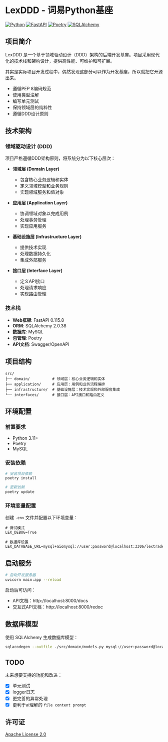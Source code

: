 # LexDDD - 词易Python基座

[![Python](https://img.shields.io/badge/Python-3.11+-blue.svg)](https://www.python.org/)
[![FastAPI](https://img.shields.io/badge/FastAPI-0.115.8-green.svg)](https://fastapi.tiangolo.com/)
[![Poetry](https://img.shields.io/badge/Poetry-Package%20Manager-blue)](https://python-poetry.org/)
[![SQLAlchemy](https://img.shields.io/badge/SQLAlchemy-2.0.38-red)](https://www.sqlalchemy.org/)

## 项目简介

LexDDD 是一个基于领域驱动设计（DDD）架构的后端开发基座。项目采用现代化的技术栈和架构设计，提供高性能、可维护和可扩展。

其实是实际项目开发过程中，偶然发现这部分可以作为开发基座，所以就把它开源出来。

- 遵循PEP 8编码规范
- 使用类型注解
- 编写单元测试
- 保持领域层的纯粹性
- 遵循DDD设计原则

## 技术架构

### 领域驱动设计 (DDD)

项目严格遵循DDD架构原则，将系统分为以下核心层次：

- **领域层 (Domain Layer)**
  - 包含核心业务逻辑和实体
  - 定义领域模型和业务规则
  - 实现领域服务和值对象

- **应用层 (Application Layer)**
  - 协调领域对象以完成用例
  - 处理事务管理
  - 实现应用服务

- **基础设施层 (Infrastructure Layer)**
  - 提供技术实现
  - 处理数据持久化
  - 集成外部服务

- **接口层 (Interface Layer)**
  - 定义API接口
  - 处理请求响应
  - 实现路由管理

### 技术栈

- **Web框架**: FastAPI 0.115.8
- **ORM**: SQLAlchemy 2.0.38
- **数据库**: MySQL
- **包管理**: Poetry
- **API文档**: Swagger/OpenAPI

## 项目结构

```
src/
├── domain/          # 领域层：核心业务逻辑和实体
├── application/     # 应用层：用例和业务流程编排
├── infrastructure/  # 基础设施层：技术实现和外部服务集成
└── interfaces/      # 接口层：API接口和路由定义
```

## 环境配置

### 前置要求

- Python 3.11+
- Poetry
- MySQL

### 安装依赖

```bash
# 安装项目依赖
poetry install

# 更新依赖
poetry update
```

### 环境变量配置

创建 `.env` 文件并配置以下环境变量：

```env
# 调试模式
LEX_DEBUG=True

# 数据库设置
LEX_DATABASE_URL=mysql+aiomysql://user:password@localhost:3306/lextrade
```

## 启动服务

```bash
# 启动开发服务器
uvicorn main:app --reload
```

启动后可访问：
- API文档：http://localhost:8000/docs
- 交互式API文档：http://localhost:8000/redoc

## 数据库模型

使用 SQLAlchemy 生成数据库模型：

```bash
sqlacodegen --outfile ./src/domain/models.py mysql://user:password@localhost:3306/lextrade
```

## TODO

未来想要支持的功能和改进：

- [x] 单元测试
- [x] logger日志
- [x] 更完善的异常处理
- [x] 更利于ai理解的 `file content prompt`

## 许可证

[Apache License 2.0](LICENSE)